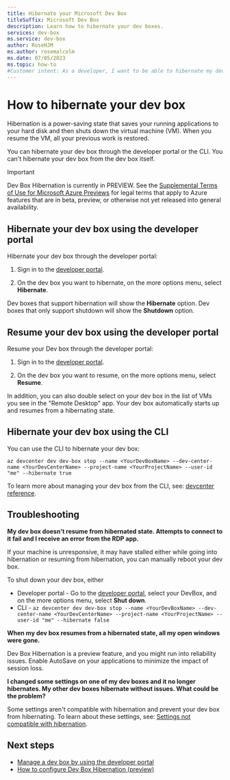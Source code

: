 ```yaml
---
title: Hibernate your Microsoft Dev Box
titleSuffix: Microsoft Dev Box
description: Learn how to hibernate your dev boxes. 
services: dev-box
ms.service: dev-box
author: RoseHJM
ms.author: rosemalcolm
ms.date: 07/05/2023
ms.topic: how-to
#Customer intent: As a developer, I want to be able to hibernate my dev boxes so that I can resume work where I left off.
---
```


# How to hibernate your dev box

Hibernation is a power-saving state that saves your running applications to your hard disk and then shuts down the virtual machine (VM). When you resume the VM, all your previous work is restored. 

You can hibernate your dev box through the developer portal or the CLI. You can't hibernate your dev box from the dev box itself.

> [!IMPORTANT]
> Dev Box Hibernation is currently in PREVIEW.
> See the [Supplemental Terms of Use for Microsoft Azure Previews](https://azure.microsoft.com/support/legal/preview-supplemental-terms/) for legal terms that apply to Azure features that are in beta, preview, or otherwise not yet released into general availability.

## Hibernate your dev box using the developer portal 

Hibernate your dev box through the developer portal: 

1. Sign in to the [developer portal](https://aka.ms/devbox-portal).
 
1. On the dev box you want to hibernate, on the more options menu, select **Hibernate**. 
 
Dev boxes that support hibernation will show the **Hibernate** option. Dev boxes that only support shutdown will show the **Shutdown** option.

## Resume your dev box using the developer portal 

Resume your Dev box through the developer portal: 

1. Sign in to the [developer portal](https://aka.ms/devbox-portal).
 
1. On the dev box you want to resume, on the more options menu, select **Resume**. 

In addition, you can also double select on your dev box  in the list of VMs you see in the "Remote Desktop" app. Your dev box  automatically starts up and resumes from a hibernating state. 

## Hibernate your dev box using the CLI

You can use the CLI to hibernate your dev box:

```azurecli-interactive
az devcenter dev dev-box stop --name <YourDevBoxName> --dev-center-name <YourDevCenterName> --project-name <YourProjectName> --user-id "me" --hibernate true
```

To learn more about managing your dev box from the CLI, see: [devcenter reference](/cli/azure/devcenter/dev/dev-box?view=azure-cli-latest&preserve-view=true). 

## Troubleshooting

**My dev box doesn't resume from hibernated state. Attempts to connect to it fail and I receive an error from the RDP app.** 

If your machine is unresponsive, it may have stalled either while going into hibernation or resuming from hibernation, you can manually reboot your dev box. 

To shut down your dev box, either 

- Developer portal - Go to the [developer portal](https://aka.ms/devbox-portal), select your DevBox, and on the more options menu, select **Shut down**. 
- CLI - `az devcenter dev dev-box stop --name <YourDevBoxName> --dev-center-name <YourDevCenterName> --project-name <YourProjectName> --user-id "me" --hibernate false`

**When my dev box resumes from a hibernated state, all my open windows were gone.** 

Dev Box Hibernation is a preview feature, and you might run into reliability issues. Enable AutoSave on your applications to minimize the impact of session loss. 

**I changed some settings on one of my dev boxes and it no longer hibernates. My other dev boxes hibernate without issues. What could be the problem?**

Some settings aren't compatible with hibernation and prevent your dev box from hibernating. To learn about these settings, see: [Settings not compatible with hibernation](how-to-configure-dev-box-hibernation.md#settings-not-compatible-with-hibernation). 

 ## Next steps

- [Manage a dev box by using the developer portal](how-to-create-dev-boxes-developer-portal.md)
- [How to configure Dev Box Hibernation (preview)](how-to-configure-dev-box-hibernation.md)